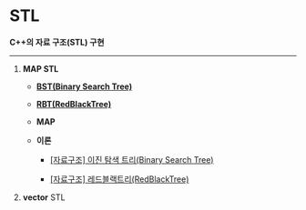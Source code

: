 # STL

**C++의 자료 구조(STL) 구현**

****

1. **MAP STL**
   
   - [**BST(Binary Search Tree)**](./map/BST.cpp)
   
   - [**RBT(RedBlackTree)**](./map/RBTree)
   
   - **MAP**
   
   - **이론**
     
     - [[자료구조] 이진 탐색 트리(Binary Search Tree)](https://mina3215.tistory.com/51)
     
     - [[자료구조] 레드블랙트리(RedBlackTree)](https://mina3215.tistory.com/52)

2. **vector** STL
